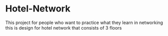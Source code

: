 # Hotel-Network
This project for people who want to practice what they learn in networking this is design for hotel network that consists of 3 floors
